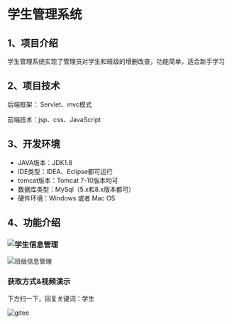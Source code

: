 # 学生管理系统



## 1、项目介绍

学生管理系统实现了管理员对学生和班级的增删改查，功能简单，适合新手学习


## 2、项目技术

后端框架： Servlet、mvc模式

前端技术：jsp、css、JavaScript

## 3、开发环境

- JAVA版本：JDK1.8
- IDE类型：IDEA、Eclipse都可运行
- tomcat版本：Tomcat 7-10版本均可
- 数据库类型：MySql（5.x和8.x版本都可）
- 硬件环境：Windows 或者 Mac OS


## 4、功能介绍

### ![学生信息管理](https://project-images-1256969109.cos.ap-chongqing.myqcloud.com/Typora-Images/202208121557340.jpg)

![班级信息管理](https://project-images-1256969109.cos.ap-chongqing.myqcloud.com/Typora-Images/202208121557947.jpg)


### 获取方式&视频演示

下方扫一下，回复关键词：学生

![gitee](https://project-images-1256969109.cos.ap-chongqing.myqcloud.com/Typora-Images/202309291447341.png)
